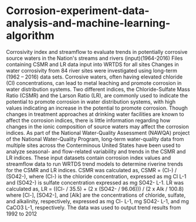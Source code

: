 # Corrosion-experiment-data-analysis-and-machine-learning-algorithm
 Corrosivity index and streamflow  to evaluate trends in potentially corrosive source waters in the Nation's streams and rivers (input)(1964-2016)
Files containing CSMR and LR data input into WRTDS for all sites 
Changes in water corrosivity from 84 river sites were investigated using long-term (1962 – 2016) data sets. Corrosive waters, often having elevated chloride (Cl) concentrations, can lead to metal leaching and promote corrosion in water distribution systems. Two different indices, the Chloride-Sulfate Mass Ratio (CSMR) and the Larson Ratio (LR), are commonly used to indicate the potential to promote corrosion in water distribution systems, with high values indicating an increase in the potential to promote corrosion. Though changes in treatment approaches at drinking water facilities are known to affect the corrosion indices, there is little information regarding how changes in the ionic composition of source waters may affect the corrosion indices. As part of the National Water-Quality Assessment (NAWQA) project of the National Water-Quality Program, long-term water-quality data from multiple sites across the Conterminous United States have been used to analyze seasonal- and flow-related variability and trends in the CSMR and LR indices.
These input datasets contain corrosion index values and streamflow data to run WRTDS trend models to determine riverine trends for the CSMR and LR indices. CSMR was calculated as, CSMR = (Cl-) / (SO42-), where (Cl-) is the chloride concentration, expressed as mg Cl L-1 and (SO42-) is sulfate concentration expressed as mg SO42- L-1. LR was calculated as, LR = ((Cl- / 35.5) + (2 x (SO42- / 96.06))) / (2 x Alk / 100.8) where [Cl-], [SO42-], and [Alk] are the concentrations of chloride, sulfate, and alkalinity, respectively, expressed as mg Cl- L-1, mg SO42- L-1, and mg CaCO3 L-1, respectively. The data was used to output trend results from 1992 to 2012
